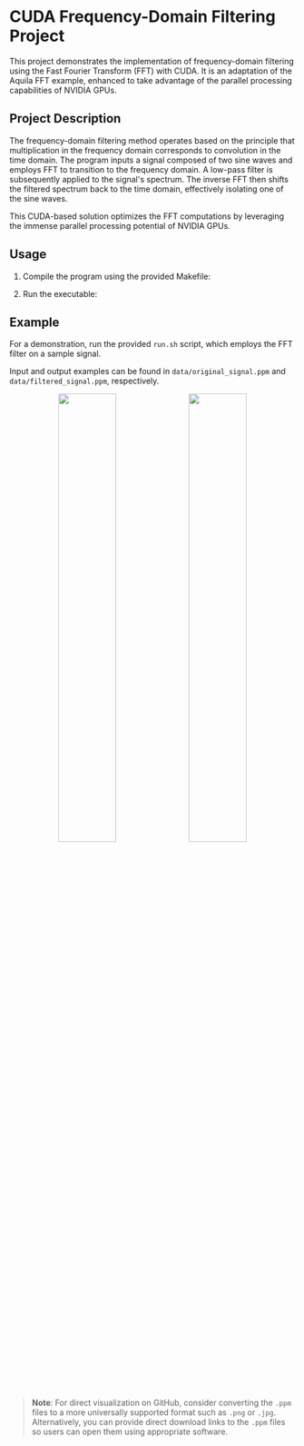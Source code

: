 # CUDA Frequency-Domain Filtering Project

This project demonstrates the implementation of frequency-domain filtering using the Fast Fourier Transform (FFT) with CUDA. It is an adaptation of the Aquila FFT example, enhanced to take advantage of the parallel processing capabilities of NVIDIA GPUs.

## Project Description

The frequency-domain filtering method operates based on the principle that multiplication in the frequency domain corresponds to convolution in the time domain. The program inputs a signal composed of two sine waves and employs FFT to transition to the frequency domain. A low-pass filter is subsequently applied to the signal's spectrum. The inverse FFT then shifts the filtered spectrum back to the time domain, effectively isolating one of the sine waves.

This CUDA-based solution optimizes the FFT computations by leveraging the immense parallel processing potential of NVIDIA GPUs.

## Usage

1. Compile the program using the provided Makefile:

2. Run the executable:

## Example

For a demonstration, run the provided `run.sh` script, which employs the FFT filter on a sample signal.

Input and output examples can be found in `data/original_signal.ppm` and `data/filtered_signal.ppm`, respectively.

<p align="center">
  <img src="https://github.com/zzh237/GPU_Capstone/blob/main/data/original_signal.png" width="45%" />
  <img src="https://github.com/zzh237/GPU_Capstone/blob/main/data/filtered_signal.png" width="45%" /> 
</p>

> **Note**: For direct visualization on GitHub, consider converting the `.ppm` files to a more universally supported format such as `.png` or `.jpg`. Alternatively, you can provide direct download links to the `.ppm` files so users can open them using appropriate software.
